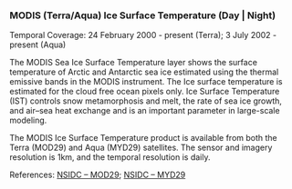 ### MODIS (Terra/Aqua) Ice Surface Temperature (Day | Night)
Temporal Coverage: 24 February 2000 - present (Terra); 3 July 2002 - present (Aqua)

The MODIS Sea Ice Surface Temperature layer shows the surface temperature of Arctic and Antarctic sea ice estimated using the thermal emissive bands in the MODIS instrument. The Ice surface temperature is estimated for the cloud free ocean pixels only. Ice Surface Temperature (IST) controls snow metamorphosis and melt, the rate of sea ice growth, and air–sea heat exchange and is an important parameter in large-scale modeling.

The MODIS Ice Surface Temperature product is available from both the Terra (MOD29) and Aqua (MYD29) satellites. The sensor and imagery resolution is 1km, and the temporal resolution is daily.

References: [NSIDC – MOD29](http://nsidc.org/data/MOD29); [NSIDC – MYD29](http://nsidc.org/data/MYD29)
